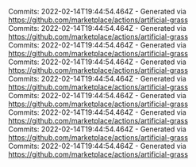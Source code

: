Commits: 2022-02-14T19:44:54.464Z - Generated via https://github.com/marketplace/actions/artificial-grass
<br>
Commits: 2022-02-14T19:44:54.464Z - Generated via https://github.com/marketplace/actions/artificial-grass
<br>
Commits: 2022-02-14T19:44:54.464Z - Generated via https://github.com/marketplace/actions/artificial-grass
<br>
Commits: 2022-02-14T19:44:54.464Z - Generated via https://github.com/marketplace/actions/artificial-grass
<br>
Commits: 2022-02-14T19:44:54.464Z - Generated via https://github.com/marketplace/actions/artificial-grass
<br>
Commits: 2022-02-14T19:44:54.464Z - Generated via https://github.com/marketplace/actions/artificial-grass
<br>
Commits: 2022-02-14T19:44:54.464Z - Generated via https://github.com/marketplace/actions/artificial-grass
<br>
Commits: 2022-02-14T19:44:54.464Z - Generated via https://github.com/marketplace/actions/artificial-grass
<br>
Commits: 2022-02-14T19:44:54.464Z - Generated via https://github.com/marketplace/actions/artificial-grass
<br>
